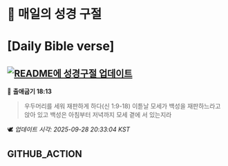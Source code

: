 # 🙏 매일의 성경 구절
# [Daily Bible verse]
## [![README에 성경구절 업데이트](https://github.com/DONGSUKA/first_test/actions/workflows/update-readme-bible.yml/badge.svg)](https://github.com/DONGSUKA/first_test/actions/workflows/update-readme-bible.yml)
<!-- START_BIBLE_VERSE -->
📖 **출애굽기 18:13**
> 우두머리를 세워 재판하게 하다(신 1:9-18) 이튿날 모세가 백성을 재판하느라고 앉아 있고 백성은 아침부터 저녁까지 모세 곁에 서 있는지라

🕊️ _업데이트 시각: 2025-09-28 20:33:04 KST_
  <!-- END_BIBLE_VERSE -->
## GITHUB_ACTION
